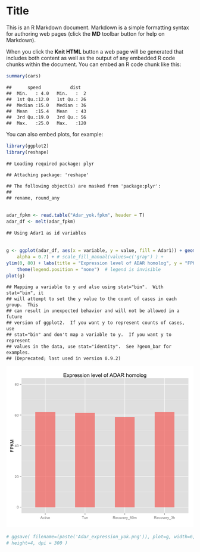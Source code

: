 Title
========================================================

This is an R Markdown document. Markdown is a simple formatting syntax for authoring web pages (click the **MD** toolbar button for help on Markdown).

When you click the **Knit HTML** button a web page will be generated that includes both content as well as the output of any embedded R code chunks within the document. You can embed an R code chunk like this:


```r
summary(cars)
```

```
##      speed           dist    
##  Min.   : 4.0   Min.   :  2  
##  1st Qu.:12.0   1st Qu.: 26  
##  Median :15.0   Median : 36  
##  Mean   :15.4   Mean   : 43  
##  3rd Qu.:19.0   3rd Qu.: 56  
##  Max.   :25.0   Max.   :120
```


You can also embed plots, for example:


```r
library(ggplot2)
library(reshape)
```

```
## Loading required package: plyr
```

```
## Attaching package: 'reshape'
```

```
## The following object(s) are masked from 'package:plyr':
## 
## rename, round_any
```

```r

adar_fpkm <- read.table("Adar_yok.fpkm", header = T)
adar_df <- melt(adar_fpkm)
```

```
## Using Adar1 as id variables
```

```r

g <- ggplot(adar_df, aes(x = variable, y = value, fill = Adar1)) + geom_bar(width = 0.5, 
    alpha = 0.7) + # scale_fill_manual(values=c('gray') ) +
ylim(0, 80) + labs(title = "Expression level of ADAR homolog", y = "FPKM", x = "") + 
    theme(legend.position = "none")  # legend is invisible
plot(g)
```

```
## Mapping a variable to y and also using stat="bin".  With stat="bin", it
## will attempt to set the y value to the count of cases in each group.  This
## can result in unexpected behavior and will not be allowed in a future
## version of ggplot2.  If you want y to represent counts of cases, use
## stat="bin" and don't map a variable to y.  If you want y to represent
## values in the data, use stat="identity".  See ?geom_bar for examples.
## (Deprecated; last used in version 0.9.2)
```

![plot of chunk unnamed-chunk-2](figure/unnamed-chunk-2.png) 

```r
# ggsave( filename=(paste('Adar_expression_yok.png')), plot=g, width=6,
# height=4, dpi = 300 )

```



